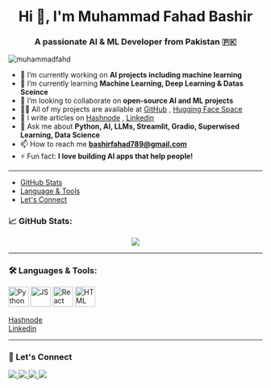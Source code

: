 <h1 align="center">Hi 👋, I'm Muhammad Fahad Bashir</h1>
<h3 align="center">A passionate AI & ML Developer from Pakistan 🇵🇰</h3>
<p align="left"> <img src="https://komarev.com/ghpvc/?username=muhammadfahd&label=Profile%20views&color=0e75b6&style=flat" alt="muhammadfahd" /> </p>

- 🔭 I’m currently working on **AI projects including machine learning**
- 🌱 I’m currently learning **Machine Learning, Deep Learning & Datas Sceince**
- 👯 I’m looking to collaborate on **open-source AI and ML projects**
- 👨‍💻 All of my projects are available at [GitHub](https://github.com/muhammadfahd) , [Hugging Face Space](https://huggingface.co/mfahadkhan)
- 📝 I write articles on [Hashnode](https://mfahadbashir.hashnode.dev/) , [Linkedin](https://www.linkedin.com/in/mfahadbashir/recent-activity/articles/)
- 💬 Ask me about **Python, AI, LLMs, Streamlit, Gradio, Superwised Learning, Data Science**
- 📫 How to reach me **bashirfahad789@gmail.com**
- ⚡ Fun fact: **I love building AI apps that help people!**

---





* [GitHub Stats](#-github-stats)
* [Language & Tools](#️-languages--tools)
* [Let's Connect](#-lets-connect)















### 📈 GitHub Stats:
<p align="center">
  <img src="https://github-readme-stats.vercel.app/api?username=muhammadfahd&show_icons=true&theme=radical" />
</p>


---
### 🛠️ Languages & Tools:
<p align="left">
  <img src="https://cdn.jsdelivr.net/gh/devicons/devicon/icons/python/python-original.svg" alt="Python" width="40" height="40"/>
  <img src="https://cdn.jsdelivr.net/gh/devicons/devicon/icons/javascript/javascript-original.svg" alt="JS" width="40" height="40"/>
  <img src="https://cdn.jsdelivr.net/gh/devicons/devicon/icons/react/react-original.svg" alt="React" width="40" height="40"/>
  <img src="https://cdn.jsdelivr.net/gh/devicons/devicon/icons/html5/html5-original.svg" alt="HTML" width="40" height="40"/>
</p>

 [Hashnode](https://mfahadbashir.hashnode.dev/)  
 [Linkedin](https://www.linkedin.com/in/mfahadbashir/recent-activity/articles/)




---
### 🙌 Let's Connect
<p align="left">
  <a href="https://www.linkedin.com/in/mfahadbashir/">
    <img src="https://img.shields.io/badge/LinkedIn-blue?style=for-the-badge&logo=linkedin" />
  </a>
  <a href="mailto:mfahadbashir@gmail.com">
    <img src="https://img.shields.io/badge/Gmail-red?style=for-the-badge&logo=gmail&logoColor=white" />
  </a>
  <a href="https://github.com/muhammadfahd">
    <img src="https://img.shields.io/badge/GitHub-black?style=for-the-badge&logo=github&logoColor=white" />
  </a>
  <a href="https://www.youtube.com/@mfahadbashir45">
    <img src="https://img.shields.io/badge/YouTube-%23FF0000?style=for-the-badge&logo=youtube&logoColor=white" />
  </a>
</p>
